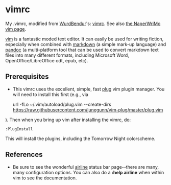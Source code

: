 # vimrc
My .vimrc, modified from [WurdBendur](http://nanowrimo.org/participants/wurdbendur)'s: [vimrc](https://github.com/WurdBendur/vimrc/blob/master/.vimrc). See also [the NaperWriMo vim page](http://naperwrimo.org/vim).

[vim](http://vim.org) is a fantastic moded text editor. It can easily be used for writing fiction, especially when combined with [markdown](https://daringfireball.net/projects/markdown/) (a simple mark-up language) and [pandoc](http://pandoc.org) (a multi-platform tool that can be used to convert markdown text files into many different formats, including Microsoft Word, OpenOffice/LibreOffice odt, epub, etc).

## Prerequisites
* This vimrc uses the excellent, simple, fast [plug](https://github.com/junegunn/vim-plug) vim plugin manager. You will need to install this first (e.g., via 

    url -fLo ~/.vim/autoload/plug.vim --create-dirs \
        https://raw.githubusercontent.com/junegunn/vim-plug/master/plug.vim

). Then when you bring up vim after installing the vimrc, do:


    :PlugInstall

This will install the plugins, including the Tomorrow Night colorscheme.

## References
* Be sure to see the wonderful [airline](https://github.com/vim-airline/vim-airline) status bar page--there are many, many configuration options. You can also do a **:help airline** when within vim to see the documentation.
